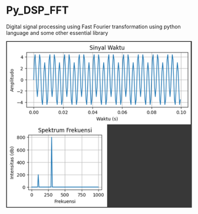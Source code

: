 # Py_DSP_FFT
Digital signal processing using Fast Fourier transformation using python language and some other essential library

![Hasil](https://github.com/Bearson-norm/Py_DSP_FFT/blob/main/PSD_FFT.png)
